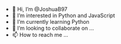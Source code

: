 - 👋 Hi, I’m @JoshuaB97
- 👀 I’m interested in Python and JavaScript
- 🌱 I’m currently learning Python
- 💞️ I’m looking to collaborate on ...
- 📫 How to reach me ...

<!---
JoshuaB97/JoshuaB97 is a ✨ special ✨ repository because its `README.md` (this file) appears on your GitHub profile.
You can click the Preview link to take a look at your changes.
--->

